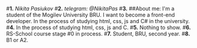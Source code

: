 #**1.** _Nikita Pasiukov_
#**2.** _telegram: @NikitaPas_
#**3.** ##About me: I'm a student of the Mogilev University BRU. I want to become a front-end developer. In the process of studying html, css, js and C# in the university.
#**4.** In the process of studying html, css, js and C.
#**5.** Nothing to show.
#**6.** RS-School course stage #0 in process.
#**7.** Student, BRU, second year.
#**8.** B1 or A2.